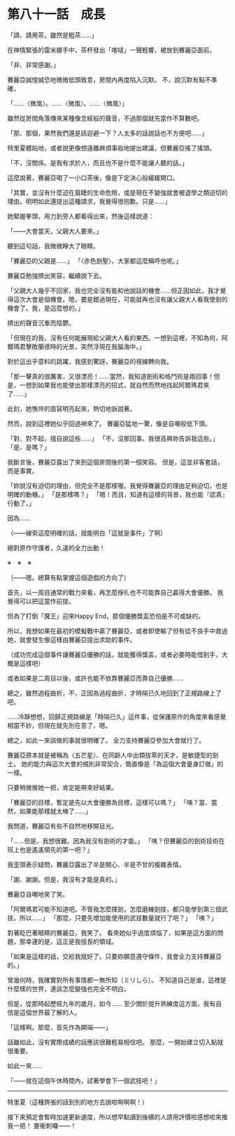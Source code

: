 # 第八十一話　成長

「請、請用茶，雖然是粗茶……」

在神情緊張的雷米娜手中，茶杯發出「喀噠」一聲輕響，被放到賽麗亞面前。

「非、非常感謝。」

賽麗亞誠惶誠恐地微微低頭致意，房間內再度陷入沉默。
不，說沉默有點不準確，

「……〈微風〉。……〈微風〉。……〈微風〉」

雖然從房間角落傳來某種像念經般的聲音，不過那個就先當作不算數吧。

「那、那個，果然我們還是該迴避一下？人太多的話說話也不方便吧……」

特里夏體貼地，或者說更像想遠離麻煩事般地提出建議，但賽麗亞搖了搖頭。

「不，沒關係。是我有求於人，而且也不是什麼不能讓人聽的話。」

這麼說著，賽麗亞喝了一小口茶後，像是下定決心般緩緩開口。

「其實，並沒有什麼迫在眉睫的生命危險，或是現在不變強就會被退學之類迫切的理由。明明如此還提出這種請求，我覺得很抱歉。只是……」

她緊握拳頭，用力到旁人都看得出來，然後這樣說道：

「——大會當天，父親大人要來。」

聽到這句話，我微微睜大了眼睛。

「賽麗亞的父親是……」
「〈赤色劍聖〉。大家都這麼稱呼他呢。」

賽麗亞勉強擠出笑容，繼續說下去。

「父親大人幾乎不回家，我也完全沒有能和他說話的機會……但正因如此，我才覺得這次大會是個機會。嗯，要是錯過現在，可能就再也沒有讓父親大人看我使劍的機會了。我，是這麼想的。」

擠出的聲音沉重而陰鬱。

「但現在的我，沒有任何能展現給父親大人看的東西。一想到這裡，不知為何，阿爾瑪君擊敗蘭德時的光景，突然浮現在我腦海中。」

對於這出乎意料的跳躍，我感到驚訝，賽麗亞的視線轉向我。

「那一擊真的很厲害，又很漂亮！……當然，我知道劍術和格鬥術是兩回事！但是，一想到如果我也能使出那樣漂亮的招式，就自然而然地找起阿爾瑪君來了……」

此刻，她憔悴的面容明亮起來，熱切地訴說著。

然而，說到這裡她似乎回過神來了。
賽麗亞猛地一驚，像是自嘲般低下頭。

「對、對不起，擅自說這些……」
「不，沒那回事。我很高興妳告訴我這些。」
「是、是嗎？」

我斷言後，賽麗亞露出了來到這個房間後的第一個笑容。
但是，這並非客套話，而是事實。

「妳說沒有迫切的理由，但完全不是那樣喔。我覺得賽麗亞的理由足夠迫切，也是明確的動機。」
「是那樣嗎？」
「嗯！而且，知道有這樣的背景，我也能『認真』行動了。」

因為……

（——線索這麼明確的話，就能明白「這就是事件」了啊）

絕對原作守護者，久違的全力出動！

※　※　※

（——嗯。總算有點掌握這個遊戲的方向了）

首先，以一周目通常的戰力來看，再怎麼掙扎也不可能靠自己贏得大會優勝。
我覺得可以把這當作前提。

但為了打倒「魔王」迎來Happy End，那個優勝獎盃恐怕是不可或缺的。

所以，我想如果在最初的模擬戰中贏了賽麗亞，或者即使輸了但有從不良手中救過她，就會發生像這樣由賽麗亞提出求助的事件。

（成功完成這個事件讓賽麗亞優勝的話，就能獲得獎盃，或者必要時能借到手，大概是這樣吧）

或者如果是二周目以後，或許也能不依靠賽麗亞而靠自己優勝……

總之，雖然過程曲折，不，正因為過程曲折，才時隔已久地回到了正規路線上了吧。

……冷靜想想，回歸正規路線是「時隔已久」這件事，從保護原作的角度來看感覺相當不妙，但現在就先別在意了，嗯。

總之，如此一來該做的事就很明確了。
全力支持賽麗亞參加大會就行了。

賽麗亞原本就是被稱為〈五芒星〉、在同齡人中出類拔萃的天才，是敏捷型的劍士。
她的能力與這次大會的規則非常契合，簡直像是「為這個大會量身訂做」的一樣。

只要稍微推她一把，肯定能帶來好結果。

「賽麗亞的目標，暫定是先以大會優勝為目標，這樣可以嗎？」
「咦？當、當然，如果能那樣就太棒了……」

我問道，賽麗亞有些不自然地移開目光。

「……但是，我想很難。因為我沒有劍術的才能。」
「咦？但賽麗亞的劍術技術在班上也是遙遙領先的第一吧？」

我歪頭表示疑問，賽麗亞露出了半是開心、半是不甘的複雜表情。

「謝、謝謝。但是，我沒有才能是真的。」

賽麗亞自嘲地笑了笑。

「阿爾瑪君可能不知道吧。不管我怎麼揮劍，怎麼磨練劍技，都只能學到第三個武技。所以……」
「那麼，只要先增加能使用的武技數量就行了吧？」
「咦？」

對著眨巴著眼睛的賽麗亞，我笑了。
看來她似乎過度煩惱了，如果是這方面的問題，那幸運的是，這正是我擅長的領域。

「如果是這樣的話，交給我就好了。只要妳願意遵守條件，我會全力支持賽麗亞的。」

曾幾何時，我確實對所有事情都一無所知（ミリしら）。
不知道自己是谁，這裡是什麼樣的世界，連該怎麼變強也完全不明白。

但是，從那時起歷經九年的歲月，如今……
至少關於提升熟練度這方面，我有自信是這個世界最了解的人。

「這樣啊。那麼，首先作為開端——」

話雖如此，沒有實際成績的話應該很難輕易相信吧。
那麼，一開始建立切入點就很重要。

如此一來……

「——就在這個午休時間內，試著學會下一個武技吧！」

---

特里夏（這種誇張的話到別的地方去說啦啊啊啊！）

接下來預定會暫時加速更新速度，所以想早點讀到後續的人請用評價啦感想啦來推我一把！
要衝刺囉——！
